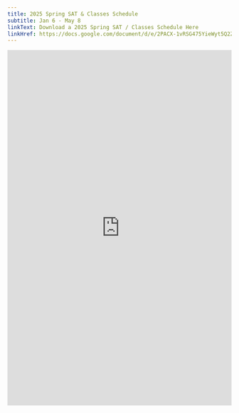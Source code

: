 ```yaml
---
title: 2025 Spring SAT & Classes Schedule
subtitle: Jan 6 - May 8
linkText: Download a 2025 Spring SAT / Classes Schedule Here
linkHref: https://docs.google.com/document/d/e/2PACX-1vRSG475YieWyt5Q2ZHD1OesHkjyzeBvbtD1ZvitjguJ677CQNVRA497WDYyVe2Eig/pub
---
```

<iframe width='100%' height='800' style='border:none;' src="https://docs.google.com/document/d/e/2PACX-1vRSG475YieWyt5Q2ZHD1OesHkjyzeBvbtD1ZvitjguJ677CQNVRA497WDYyVe2Eig/pub?embedded=true"></iframe>